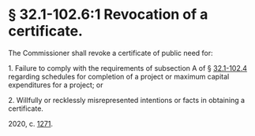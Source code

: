 # § 32.1-102.6:1 Revocation of a certificate.

<p>The Commissioner shall revoke a certificate of public need for:</p><p>1. Failure to comply with the requirements of subsection A of § <a href='/vacode/32.1-102.4/'>32.1-102.4</a> regarding schedules for completion of a project or maximum capital expenditures for a project; or</p><p>2. Willfully or recklessly misrepresented intentions or facts in obtaining a certificate.</p><p>2020, c. <a href='http://lis.virginia.gov/cgi-bin/legp604.exe?201+ful+CHAP1271'>1271</a>.</p>